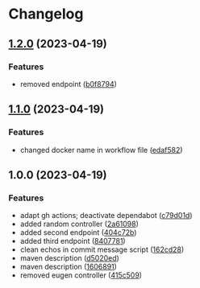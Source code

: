 # Changelog

## [1.2.0](https://github.com/coc-university/spring-app-template-techie-abend/compare/v1.1.0...v1.2.0) (2023-04-19)


### Features

* removed endpoint ([b0f8794](https://github.com/coc-university/spring-app-template-techie-abend/commit/b0f8794d1fe1df2614faec4808ba85a272c9e82f))

## [1.1.0](https://github.com/coc-university/spring-app-template-techie-abend/compare/v1.0.0...v1.1.0) (2023-04-19)


### Features

* changed docker name in workflow file ([edaf582](https://github.com/coc-university/spring-app-template-techie-abend/commit/edaf5827b9825010ce9f27a7c75394747876014c))

## 1.0.0 (2023-04-19)


### Features

* adapt gh actions; deactivate dependabot ([c79d01d](https://github.com/coc-university/spring-app-template-techie-abend/commit/c79d01d5d5133b82c48fec5353cada60f9940d17))
* added random controller ([2a61098](https://github.com/coc-university/spring-app-template-techie-abend/commit/2a61098ab6dbf668e25f60153f1514222a7aa1c8))
* added second endpoint ([404c72b](https://github.com/coc-university/spring-app-template-techie-abend/commit/404c72b162c8d2bc27b3afe40588e0c40e98ef53))
* added third endpoint ([8407781](https://github.com/coc-university/spring-app-template-techie-abend/commit/840778166dd3020a40221a94114f65b37e7142ca))
* clean echos in commit message script ([162cd28](https://github.com/coc-university/spring-app-template-techie-abend/commit/162cd2800ff607e235dd841311fcf4a90b76bb74))
* maven description ([d5020ed](https://github.com/coc-university/spring-app-template-techie-abend/commit/d5020edd35028dd78719d7e427fd8c88e02fe3f0))
* maven description ([1606891](https://github.com/coc-university/spring-app-template-techie-abend/commit/1606891ce1cb8a4fb3e05305da5ba9c995f1a1e7))
* removed eugen controller ([415c509](https://github.com/coc-university/spring-app-template-techie-abend/commit/415c509cc2106f39456c90e03aa701dc8554ba82))
